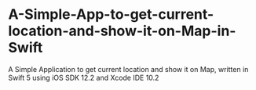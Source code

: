 # A-Simple-App-to-get-current-location-and-show-it-on-Map-in-Swift
A Simple Application to get current location and show it on Map, written in Swift 5 using iOS SDK 12.2 and Xcode IDE 10.2
